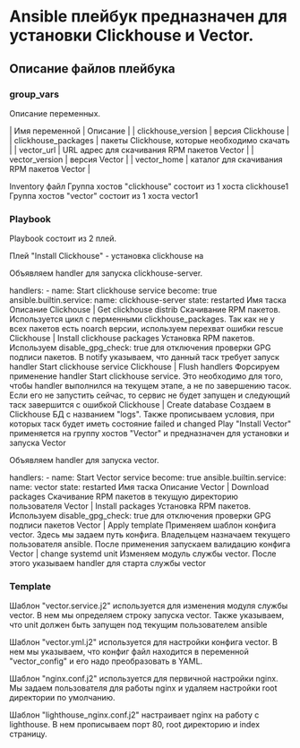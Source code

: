 # Ansible плейбук предназначен для установки Clickhouse и Vector.
## Описание файлов плейбука

### group_vars

Описание переменных.

| Имя переменной | Описание |
| clickhouse_version | версия Clickhouse |
| clickhouse_packages | пакеты Clickhouse, которые необходимо скачать |
| vector_url | URL адрес для скачивания RPM пакетов Vector |
| vector_version | версия Vector |
| vector_home | каталог для скачивания RPM пакетов Vector |

Inventory файл
Группа хостов "clickhouse" состоит из 1 хоста clickhouse1
Группа хостов "vector" состоит из 1 хоста vector1

### Playbook
Playbook состоит из 2 плей.

Плей "Install Clickhouse" - установка clickhouse на 

Объявляем handler для запуска clickhouse-server.

handlers:
    - name: Start clickhouse service
      become: true
      ansible.builtin.service:
        name: clickhouse-server
        state: restarted
Имя таска	Описание
Clickhouse | Get clickhouse distrib	Скачивание RPM пакетов. Используется цикл с перменными clickhouse_packages. Так как не у всех пакетов есть noarch версии, используем перехват ошибки rescue
Clickhouse | Install clickhouse packages	Установка RPM пакетов. Используем disable_gpg_check: true для отключения проверки GPG подписи пакетов. В notify указываем, что данный таск требует запуск handler Start clickhouse service
Clickhouse | Flush handlers	Форсируем применение handler Start clickhouse service. Это необходимо для того, чтобы handler выполнился на текущем этапе, а не по завершению тасок. Если его не запустить сейчас, то сервис не будет запущен и следующий таск завершится с ошибкой
Clickhouse | Create database	Создаем в Clickhouse БД с названием "logs". Также прописываем условия, при которых таск будет иметь состояние failed и changed
Play "Install Vector" применяется на группу хостов "Vector" и предназначен для установки и запуска Vector

Объявляем handler для запуска vector.

  handlers:
    - name: Start Vector service
      become: true
      ansible.builtin.service:
        name: vector
        state: restarted
Имя таска	Описание
Vector | Download packages	Скачивание RPM пакетов в текущую директорию пользователя
Vector | Install packages	Установка RPM пакетов. Используем disable_gpg_check: true для отключения проверки GPG подписи пакетов
Vector | Apply template	Применяем шаблон конфига vector. Здесь мы задаем путь конфига. Владельцем назначаем текущего пользователя ansible. После применения запускаем валидацию конфига
Vector | change systemd unit	Изменяем модуль службы vector. После этого указываем handler для старта службы vector

### Template
Шаблон "vector.service.j2" используется для изменения модуля службы vector. В нем мы определяем строку запуска vector. Также указываем, что unit должен быть запущен под текущим пользователем ansible

Шаблон "vector.yml.j2" используется для настройки конфига vector. В нем мы указываем, что конфиг файл находится в переменной "vector_config" и его надо преобразовать в YAML.

Шаблон "nginx.conf.j2" используется для первичной настройки nginx. Мы задаем пользователя для работы nginx и удаляем настройки root директории по умолчанию.

Шаблон "lighthouse_nginx.conf.j2" настраивает nginx на работу с lighthouse. В нем прописываем порт 80, root директорию и index страницу.
